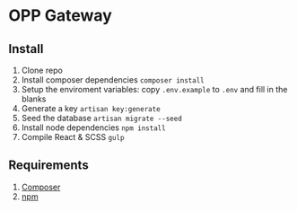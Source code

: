 # OPP Gateway

## Install

1. Clone repo
2. Install composer dependencies `composer install`
3. Setup the enviroment variables: copy `.env.example` to `.env` and fill in the blanks
4. Generate a key `artisan key:generate`
5. Seed the database `artisan migrate --seed`
6. Install node dependencies `npm install`
7. Compile React & SCSS `gulp`


## Requirements

1. [Composer](https://getcomposer.org/download/)
2. [npm](https://docs.npmjs.com/getting-started/installing-node)
